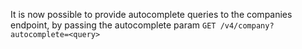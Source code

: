 It is now possible to provide autocomplete queries to the companies endpoint, by passing the autocomplete param `GET /v4/company?autocomplete=<query>`
